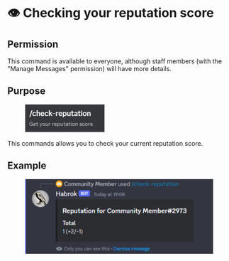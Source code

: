 # 👁 Checking your reputation score

## Permission

This command is available to everyone, although staff members (with the "Manage Messages" permission) will have more details.

## Purpose

<figure><img src="../.gitbook/assets/image (14).png" alt=""><figcaption></figcaption></figure>

This commands allows you to check your current reputation score.

## Example

<figure><img src="../.gitbook/assets/image (7).png" alt=""><figcaption></figcaption></figure>

